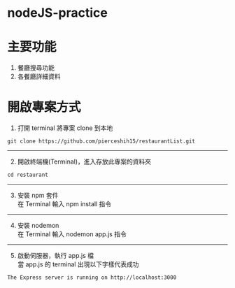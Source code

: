 # nodeJS-practice
主要功能
===
1. 餐廳搜尋功能
2. 各餐廳詳細資料 <br>

開啟專案方式
===
1. 打開 terminal 將專案 clone 到本地 <br>
```
git clone https://github.com/pierceshih15/restaurantList.git
```
---
2. 開啟終端機(Terminal)，進入存放此專案的資料夾 <br>
```
cd restaurant
```
---
3. 安裝 npm 套件 <br>
在 Terminal 輸入 npm install 指令 <br>
---
4. 安裝 nodemon <br>
在 Terminal 輸入 nodemon app.js 指令 <br>
---
5. 啟動伺服器，執行 app.js 檔 <br>
當 app.js 的 terminal 出現以下字樣代表成功
```
The Express server is running on http://localhost:3000
```

